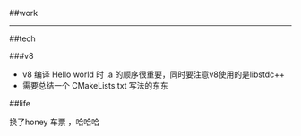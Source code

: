 ##work

- - - -

##tech

###v8

* v8 编译 Hello world 时 .a 的顺序很重要，同时要注意v8使用的是libstdc++    
* 需要总结一个 CMakeLists.txt 写法的东东

##life

换了honey 车票 ，哈哈哈
